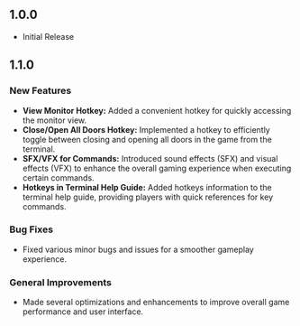 ## 1.0.0

- Initial Release

## 1.1.0

### New Features

- **View Monitor Hotkey:** Added a convenient hotkey for quickly accessing the monitor view.
- **Close/Open All Doors Hotkey:** Implemented a hotkey to efficiently toggle between closing and opening all doors in the game from the terminal.
- **SFX/VFX for Commands:** Introduced sound effects (SFX) and visual effects (VFX) to enhance the overall gaming experience when executing certain commands.
- **Hotkeys in Terminal Help Guide:** Added hotkeys information to the terminal help guide, providing players with quick references for key commands.

### Bug Fixes

- Fixed various minor bugs and issues for a smoother gameplay experience.

### General Improvements

- Made several optimizations and enhancements to improve overall game performance and user interface.